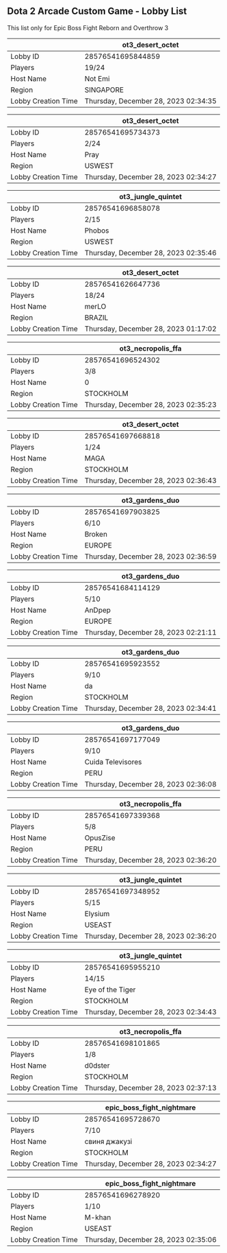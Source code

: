 ## Dota 2 Arcade Custom Game - Lobby List

This list only for Epic Boss Fight Reborn and Overthrow 3

|  | ot3_desert_octet |
| ------ | ------ |
| Lobby ID | 28576541695844859 |
| Players | 19/24 |
| Host Name | Not Emi |
| Region | SINGAPORE |
| Lobby Creation Time | Thursday, December 28, 2023 02:34:35 |


|  | ot3_desert_octet |
| ------ | ------ |
| Lobby ID | 28576541695734373 |
| Players | 2/24 |
| Host Name | Pray |
| Region | USWEST |
| Lobby Creation Time | Thursday, December 28, 2023 02:34:27 |


|  | ot3_jungle_quintet |
| ------ | ------ |
| Lobby ID | 28576541696858078 |
| Players | 2/15 |
| Host Name | Phobos |
| Region | USWEST |
| Lobby Creation Time | Thursday, December 28, 2023 02:35:46 |


|  | ot3_desert_octet |
| ------ | ------ |
| Lobby ID | 28576541626647736 |
| Players | 18/24 |
| Host Name | merLO |
| Region | BRAZIL |
| Lobby Creation Time | Thursday, December 28, 2023 01:17:02 |


|  | ot3_necropolis_ffa |
| ------ | ------ |
| Lobby ID | 28576541696524302 |
| Players | 3/8 |
| Host Name | 0 |
| Region | STOCKHOLM |
| Lobby Creation Time | Thursday, December 28, 2023 02:35:23 |


|  | ot3_desert_octet |
| ------ | ------ |
| Lobby ID | 28576541697668818 |
| Players | 1/24 |
| Host Name | MAGA |
| Region | STOCKHOLM |
| Lobby Creation Time | Thursday, December 28, 2023 02:36:43 |


|  | ot3_gardens_duo |
| ------ | ------ |
| Lobby ID | 28576541697903825 |
| Players | 6/10 |
| Host Name | Broken |
| Region | EUROPE |
| Lobby Creation Time | Thursday, December 28, 2023 02:36:59 |


|  | ot3_gardens_duo |
| ------ | ------ |
| Lobby ID | 28576541684114129 |
| Players | 5/10 |
| Host Name | AnDpep |
| Region | EUROPE |
| Lobby Creation Time | Thursday, December 28, 2023 02:21:11 |


|  | ot3_gardens_duo |
| ------ | ------ |
| Lobby ID | 28576541695923552 |
| Players | 9/10 |
| Host Name | da |
| Region | STOCKHOLM |
| Lobby Creation Time | Thursday, December 28, 2023 02:34:41 |


|  | ot3_gardens_duo |
| ------ | ------ |
| Lobby ID | 28576541697177049 |
| Players | 9/10 |
| Host Name | Cuida Televisores |
| Region | PERU |
| Lobby Creation Time | Thursday, December 28, 2023 02:36:08 |


|  | ot3_necropolis_ffa |
| ------ | ------ |
| Lobby ID | 28576541697339368 |
| Players | 5/8 |
| Host Name | OpusZise |
| Region | PERU |
| Lobby Creation Time | Thursday, December 28, 2023 02:36:20 |


|  | ot3_jungle_quintet |
| ------ | ------ |
| Lobby ID | 28576541697348952 |
| Players | 5/15 |
| Host Name | Elysium |
| Region | USEAST |
| Lobby Creation Time | Thursday, December 28, 2023 02:36:20 |


|  | ot3_jungle_quintet |
| ------ | ------ |
| Lobby ID | 28576541695955210 |
| Players | 14/15 |
| Host Name | Eye of the Tiger |
| Region | STOCKHOLM |
| Lobby Creation Time | Thursday, December 28, 2023 02:34:43 |


|  | ot3_necropolis_ffa |
| ------ | ------ |
| Lobby ID | 28576541698101865 |
| Players | 1/8 |
| Host Name | d0dster |
| Region | STOCKHOLM |
| Lobby Creation Time | Thursday, December 28, 2023 02:37:13 |


|  | epic_boss_fight_nightmare |
| ------ | ------ |
| Lobby ID | 28576541695728670 |
| Players | 7/10 |
| Host Name | свиня джакузі |
| Region | STOCKHOLM |
| Lobby Creation Time | Thursday, December 28, 2023 02:34:27 |


|  | epic_boss_fight_nightmare |
| ------ | ------ |
| Lobby ID | 28576541696278920 |
| Players | 1/10 |
| Host Name | M-khan |
| Region | USEAST |
| Lobby Creation Time | Thursday, December 28, 2023 02:35:06 |


